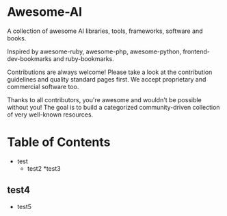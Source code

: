 # Awesome-AI

A collection of awesome AI libraries, tools, frameworks, software and books.

Inspired by awesome-ruby, awesome-php, awesome-python, frontend-dev-bookmarks and ruby-bookmarks.

Contributions are always welcome! Please take a look at the contribution guidelines and quality standard pages first. We accept proprietary and commercial software too.

Thanks to all contributors, you're awesome and wouldn't be possible without you! The goal is to build a categorized community-driven collection of very well-known resources.

# Table of Contents
* test
  * test2 
*test3
## test4
* test5
